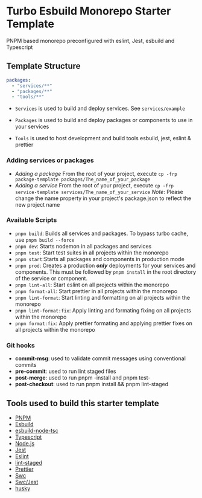 # Turbo Esbuild Monorepo Starter Template

PNPM based monorepo preconfigured with eslint, Jest, esbuild and Typescript

## Template Structure

```yaml
packages:
  - "services/**"
  - "packages/**"
  - "tools/**"
```

- `Services` is used to build and deploy services. See `services/example`
- `Packages` is used to build and deploy packages or components to use in your services

- `Tools` is used to host development and build tools esbuild, jest, eslint & prettier

### Adding services or packages

- *Adding a package*
  From the root of your project, execute `cp -frp package-template packages/The_name_of_your_package`
- *Adding a service*
  From the root of your project, execute `cp -frp service-template services/The_name_of_your_service`
*Note*: Please change the name property in your project's package.json to reflect the new project name

### Available Scripts

- `pnpm build`: Builds all services and packages. To bypass turbo cache, use `pnpm build --force`
- `pnpm dev`: Starts nodemon in all packages and services
- `pnpm test`: Start test suites in all projects within the monorepo
- `pnpm start`:Starts all packages and components in production mode
- `pnpm prod`: Creates a production ***only*** deployments for your services and components. This must be followed by `pnpm install` in the root directory of the service or component.
- `pnpm lint-all`: Start eslint on all projects within the monorepo
- `pnpm format-all`: Start prettier in all projects within the monorepo
- `pnpm lint-format`: Start linting and formatting on all projects within the monorepo
- `pnpm lint-format:fix`: Apply linting and formating fixing on all projects within the monorepo
- `pnpm format:fix`: Apply prettier formating and applying prettier fixes on all projects within the monorepo

### Git hooks

- **commit-msg**: used to validate commit messages using conventional commits
- **pre-commit**: used to run lint staged files
- **post-merge**: used to run pnpm -install and pnpm test-
- **post-checkout**: used to run pnpm install && pnpm lint-staged

## Tools used to build this starter template

- [PNPM](https://pnpm.io)
- [Esbuild](https://github.com/evanw/esbuild)
- [esbuild-node-tsc](https://github.com/a7ul/esbuild-node-tsc)
- [Typescript](https://www.typescriptlang.org/)
- [Node.js](https://nodejs.org/en)
- [Jest](https://jestjs.io/)
- [Eslint](https://eslint.org/)
- [lint-staged](https://github.com/lint-staged/lint-staged)
- [Prettier](https://prettier.io/)
- [Swc](https://swc.rs/)
- [Swc/Jest](https://swc.rs/docs/usage/jest)
- [husky](https://typicode.github.io/husky/get-started.html)
